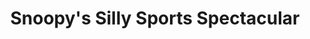 ---
layout: video
series: Angry Video Game Nerd Minis
episode: 8
title: "Snoopy's Silly Sports Spectacular"
permalink: /avgn/mini-episode-8
video_info:
  - youtube;YouTube;iSQdCRyKEls
release_date: 2017-11-12
mike_notes:
toggle: off
special: nes-marathon
special_id: "Mini-episodes for Pat the NES Punk's NES Marathon"
platforms:
  - Nintendo Entertainment System
---